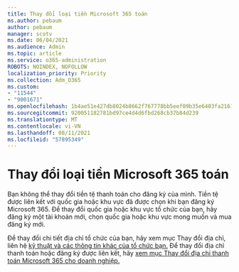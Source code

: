 ```yaml
---
title: Thay đổi loại tiền Microsoft 365 toán
ms.author: pebaum
author: pebaum
manager: scotv
ms.date: 06/04/2021
ms.audience: Admin
ms.topic: article
ms.service: o365-administration
ROBOTS: NOINDEX, NOFOLLOW
localization_priority: Priority
ms.collection: Adm_O365
ms.custom:
- "11544"
- "9001671"
ms.openlocfilehash: 1b4ae51e427db8024b8662f767778bb5eef09b35e6403fa2161365b75cb7f224
ms.sourcegitcommit: 920051182781bd97ce4d4d6fbd268cb37b84d239
ms.translationtype: MT
ms.contentlocale: vi-VN
ms.lasthandoff: 08/11/2021
ms.locfileid: "57895349"
---
```

# <a name="change-your-microsoft-365-billing-currency"></a>Thay đổi loại tiền Microsoft 365 toán

Bạn không thể thay đổi tiền tệ thanh toán cho đăng ký của mình. Tiền tệ được liên kết với quốc gia hoặc khu vực đã được chọn khi bạn đăng ký Microsoft 365. Để thay đổi quốc gia hoặc khu vực tổ chức của bạn, hãy đăng ký một tài khoản mới, chọn quốc gia hoặc khu vực mong muốn và mua đăng ký mới. 

Để thay đổi chi tiết địa chỉ tổ chức của bạn, hãy xem mục Thay đổi địa chỉ, liên hệ [kỹ thuật và các thông tin khác của tổ chức bạn.](https://docs.microsoft.com/microsoft-365/admin/manage/change-address-contact-and-more) Để thay đổi địa chỉ thanh toán hoặc đăng ký được liên kết, hãy [xem mục Thay đổi địa chỉ thanh toán Microsoft 365 cho doanh nghiệp.](https://docs.microsoft.com/microsoft-365/commerce/billing-and-payments/change-your-billing-addresses) 
